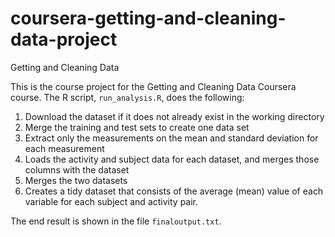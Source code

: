 # coursera-getting-and-cleaning-data-project
Getting and Cleaning Data




This is the course project for the Getting and Cleaning Data Coursera course.
The R script, `run_analysis.R`, does the following:

1. Download the dataset if it does not already exist in the working directory
2. Merge the training and test sets to create one data set
3. Extract only the measurements on the mean and standard deviation for each measurement
4. Loads the activity and subject data for each dataset, and merges those
   columns with the dataset
5. Merges the two datasets
6. Creates a tidy dataset that consists of the average (mean) value of each
   variable for each subject and activity pair.

The end result is shown in the file `finaloutput.txt`.
